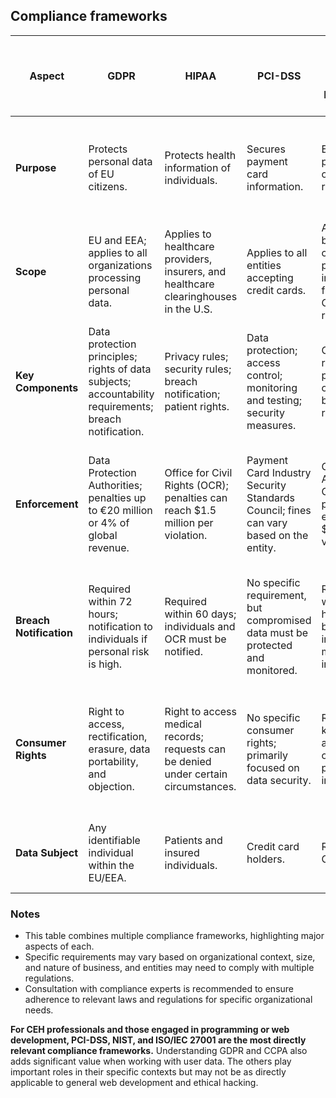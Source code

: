 ## Compliance frameworks

| **Aspect**                 | **GDPR**                                 | **HIPAA**                                  | **PCI-DSS**                             | **CCPA** (California Consumer Privacy Act) | **SOX** (Sarbanes-Oxley Act)              | **FISMA** (Federal Information Security Management Act) | **NIST** (National Institute of Standards and Technology) | **ISO/IEC 27001**          | **FCRA** (Fair Credit Reporting Act) | **GLBA** (Gramm-Leach-Bliley Act) | **CMMC** (Cybersecurity Maturity Model Certification) | **FERPA** (Family Educational Rights and Privacy Act) |
|---------------------------|------------------------------------------|-------------------------------------------|-----------------------------------------|-------------------------------------------|-------------------------------------------|--------------------------------------------------------|--------------------------------------------------------|-----------------------------|----------------------------------------|-------------------------------------|----------------------------------------------------------|-----------------------------------------------------|
| **Purpose**               | Protects personal data of EU citizens.  | Protects health information of individuals. | Secures payment card information.      | Enhances privacy rights of California residents. | Ensures accuracy and integrity of financial reporting. | Establishes a framework for securing federal information systems. | Improve cybersecurity in critical infrastructure. | International standard for information security management. | Regulates the collection and use of consumer credit information. | Requires financial institutions to explain their information-sharing practices. | Establishes cybersecurity standards for DoD contractors. | Protects the privacy of student educational records. |
| **Scope**                 | EU and EEA; applies to all organizations processing personal data. | Applies to healthcare providers, insurers, and healthcare clearinghouses in the U.S. | Applies to all entities accepting credit cards. | Applies to businesses collecting personal information from California residents. | Applies to publicly traded companies in the U.S. | Applies to federal agencies and entities handling government data. | Applies to organizations managing federal information systems. | Applies globally to any organization seeking cybersecurity certifications. | Applies to consumer reporting agencies and users of consumer reports. | Applies to all financial institutions and their practices. | Applies to all DoD contractors and subcontractors. | Applies to educational institutions that receive federal funding. |
| **Key Components**        | Data protection principles; rights of data subjects; accountability requirements; breach notification. | Privacy rules; security rules; breach notification; patient rights. | Data protection; access control; monitoring and testing; security measures. | Consumer rights; data protection obligations; business requirements. | Internal controls; auditing; financial transparency; security of financial data. | Risk management; security controls; continuous monitoring; annual security reviews. | Risk assessment; security controls; privacy considerations; continuous improvement. | Risk management, security controls, continual improvement processes. | Accuracy, fairness, and confidentiality of consumer information. | Safeguards for consumer information; privacy policies and disclosures. | Implementation of security practices, documentation, and assessment. | Student privacy; rights to access and amend educational records. |
| **Enforcement**           | Data Protection Authorities; penalties up to €20 million or 4% of global revenue. | Office for Civil Rights (OCR); penalties can reach $1.5 million per violation. | Payment Card Industry Security Standards Council; fines can vary based on the entity. | California Attorney General; penalties can exceed $2,500 per violation. | Securities and Exchange Commission (SEC); penalties can include fines and imprisonment. | Department of Homeland Security (DHS); penalties for non-compliance are typically punitive. | Conducted by agencies and organizations aligned with NIST standards. | Certification bodies evaluate compliance; non-compliance can lead to loss of certification. | Federal Trade Commission (FTC); penalties depend on the nature of the violation. | DoD and associated regulatory agencies; penalties for non-compliance can include loss of contracts. | Family Policy Compliance Office; institutions face potential loss of federal funding and legal action. |
| **Breach Notification**   | Required within 72 hours; notification to individuals if personal risk is high. | Required within 60 days; individuals and OCR must be notified. | No specific requirement, but compromised data must be protected and monitored. | Required within 72 hours for businesses; individuals must be informed. | No specific requirement; implications depend on public disclosures. | Requires notifying affected individuals and conducting risk assessments post-breach. | Recommended best practices include notifying affected parties promptly. | Requires notification to affected individuals as necessary; details provided in the ISMS. | Must notify consumers of unauthorized access to their credit information. | Must notify affected individuals and possibly the DoD. | Requires notification of students and parents regarding breaches of educational records. |
| **Consumer Rights**       | Right to access, rectification, erasure, data portability, and objection. | Right to access medical records; requests can be denied under certain circumstances. | No specific consumer rights; primarily focused on data security. | Right to know, delete, and opt-out of selling personal information. | No specific consumer rights; focused on corporate governance. | Limited consumer rights; focused on protecting government data. | Supports individual privacy and security; specifics vary by application. | Provides rights related to information security; details depend on implementation. | Right to access and request corrections to personal information. | Right to opt-out of having personal information shared; requires consent for certain uses. | Limited individual rights; focused on the protection of student information. |
| **Data Subject**          | Any identifiable individual within the EU/EEA. | Patients and insured individuals.          | Credit card holders.                    | Residents of California.                  | Shareholders and investors.                 | Federal agency employees and contractors. | Federal agency data and associated individuals. | Any organization that processes sensitive information. | Individuals whose credit information is collected. | Customers of financial institutions. | Employees and individuals associated with DoD contractors. | Students and parents of students in educational institutions. |

### Notes

- This table combines multiple compliance frameworks, highlighting major aspects of each.
- Specific requirements may vary based on organizational context, size, and nature of business, and entities may need to comply with multiple regulations.
- Consultation with compliance experts is recommended to ensure adherence to relevant laws and regulations for specific organizational needs.

**For CEH professionals and those engaged in programming or web development, PCI-DSS, NIST, and ISO/IEC 27001 are the most directly relevant compliance frameworks.** Understanding GDPR and CCPA also adds significant value when working with user data. The others play important roles in their specific contexts but may not be as directly applicable to general web development and ethical hacking.

